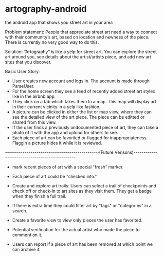 artography-android
==================

the android app that shows you street art in your area


Problem statement: People that appreciate street art need a way to connect with their community’s art, based on location and newness of the piece. There is currently no very good way to do this.

Solution: “Artography” is like a yelp for street art. You can explore the street art around you, see details about the artist/artists piece, and add new art sites that you discover. 

Basic User Story:
- User creates new account and logs in.  The account is made through ParseUser. 
- For the home screen they see a feed of recently added street art styled like in the airbnb app.
- They click on a tab which takes them to a map. This map will display art in their current vicinity in a yelp like fashion.
- A picture can be clicked in either the list or map view, where they can see the detailed view of the art piece.  The piece can be editted or shared from this view.
- If the user finds a previously undocumented piece of art, they can take a photo of it with the app and upload for others to see.
- Each piece of art can be favorited or flagged for inappropriateness.  Flaggin a picture hides it while it is reviewed.

------------------------------------------------(Future Verisons)------------------------------------------------

- mark recent pieces of art with a special "fresh" marker.

- Each piece of art could be "checked into."

- Create and explore art trails: Users can select a trail of checkpoints and check off or check-in to art sites as they visit them. They get a badge when they finish a full trail.

- If there is extra time they could filter art by "tags" or "categories" in a search.

- Create a favorite view to view only pieces the user has favorited.

- Potential verification for the actual artist who made the piece to comment on it. 

- Users can report if a piece of art has been removed at which point we can archive it.  



